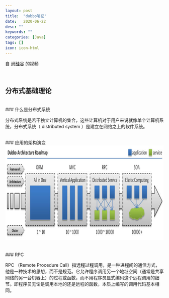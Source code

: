 ```yaml
---
layout: post
title:  "dubbo笔记"
date:   2020-06-22
desc: ""
keywords: ""
categories: [Java]
tags: []
icon: icon-html
---
```


自 [尚硅谷](https://www.bilibili.com/video/BV1ns411c7jV?p=1) 的视频

<br />

## 分布式基础理论

<br />
### 什么是分布式系统

分布式系统是若干独立计算机的集合，这些计算机对于用户来说就像单个计算机系统，分布式系统（ distributed system ）是建立在网络之上的软件系统。

<br />
### 应用的架构演变

<br />
<div align="center"><img src="https://raw.githubusercontent.com/Tianye-Zheng/Tianye-Zheng.github.io/master/PostPictures/2020-summer/1.png" width = "700" height =
"300" /></div>
<br />

<br />
### RPC

RPC （Remote Procedure Call）指远程过程调用，是一种进程间的通信方式，他是一种技术的思想，而不是规范。它允许程序调用另一个地址空间（通常是共享网络的另一台机器上）的过程或函数，而不用程序员显式编码这个远程调用的细节。即程序员无论是调用本地的还是远程的函数，本质上编写的调用代码基本相同。